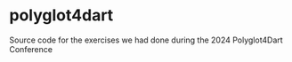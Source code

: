 # polyglot4dart
Source code for the exercises we had done during the 2024 Polyglot4Dart Conference

